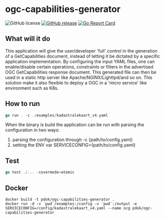 # ogc-capabilities-generator

![GitHub license](https://img.shields.io/github/license/PDOK/ogc-capabilities-generator)
[![GitHub release](https://img.shields.io/github/release/PDOK/ogc-capabilities-generator.svg)](https://github.com/PDOK/ogc-capabilities-generator/releases)
[![Go Report Card](https://goreportcard.com/badge/PDOK/ogc-capabilities-generator)](https://goreportcard.com/report/PDOK/ogc-capabilities-generator)

## What will it do

This application will give the user/developer 'full' control in the generation of a GetCapabilities document, instead of letting it be dictated by a specific application implementation. By configuring the input YAML files, one can enable/disable certain operations, constraints or filters in the advertised OGC GetCapabilities response document. This generated file can then be used in a static http server like Apache/NGINX/Lighttpd/and so on. This solution make it also flexible to deploy a OGC in a 'micro service' like environment such as K8s.

## How to run

```go
go run . -c ./examples/kadastralekaart_v4.yaml
```

When the binary is build the application can be run with parsing the configuration in two ways:

1. parsing the configuration through -c {path/to/config.yaml}
2. setting the ENV var SERVICECONFIG={path/to/config.yaml}

## Test

```go
go test ./... -covermode=atomic
```

## Docker

```docker
docker build -t pdok/ogc-capabilities-generator .
docker run -d -v `pwd`/examples:/config -v `pwd`:/output -e SERVICECONFIG=/config/kadastralekaart_v4.yaml --name ocg pdok/ogc-capabilities-generator
```
